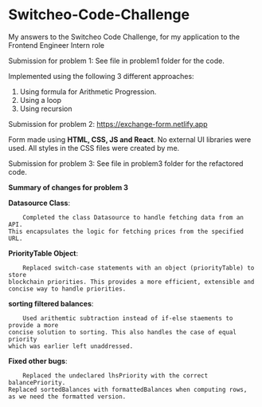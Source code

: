 # Switcheo-Code-Challenge
 My answers to the Switcheo Code Challenge, for my application to the Frontend Engineer Intern role

 Submission for problem 1: See file in problem1 folder for the code.

 Implemented using the following 3 different approaches:
 1. Using formula for Arithmetic Progression.
 2. Using a loop
 3. Using recursion

 Submission for problem 2: https://exchange-form.netlify.app

 Form made using **HTML, CSS, JS and React**.
 No external UI libraries were used.
 All styles in the CSS files were created by me.
 

 Submission for problem 3: See file in problem3 folder for the refactored code.

 **Summary of changes for problem 3**
 
 **Datasource Class**: 	
 
    	Completed the class Datasource to handle fetching data from an API. 
	This encapsulates the logic for fetching prices from the specified URL.

**PriorityTable Object**: 	

    	Replaced switch-case statements with an object (priorityTable) to store 
 	blockchain priorities. This provides a more efficient, extensible and 
	concise way to handle priorities.

**sorting filtered balances**: 

    	Used arithemtic subtraction instead of if-else staements to provide a more
	concise solution to sorting. This also handles the case of equal priority
	which was earlier left unaddressed.

**Fixed other bugs**:

    	Replaced the undeclared lhsPriority with the correct balancePriority.
	Replaced sortedBalances with formattedBalances when computing rows, 
	as we need the formatted version.


